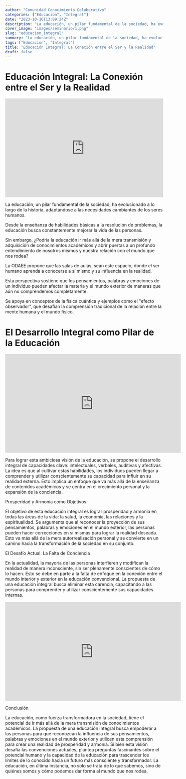 ```yaml
---
author: "Comunidad Conocimiento Colaborativo"
categories: ["Educacion", "Integral"]
date: "2023-10-16T13:09:24Z"
description: "La educación, un pilar fundamental de la sociedad, ha evolucionado a lo largo de la historia, adaptándose a las necesidades cambiantes de los seres humanos."
cover_image: "images/seminario/1.png"
slug: "educacion_integral"
summary: "La educación, un pilar fundamental de la sociedad, ha evolucionado a lo largo de la historia, adaptándose a las necesidades cambiantes de los seres humanos. Desde la enseñanza de habilidades básicas a la resolución de problemas, la educación busca constantemente mejorar la vida de las personas."
tags: ["Educacion", "Integral"]
title: "Educación Integral: La Conexión entre el Ser y la Realidad"
draft: false
---
```


# Educación Integral: La Conexión entre el Ser y la Realidad

<div style="display: flex; justify-content: center;">
<iframe width="560" height="315" src="https://www.youtube.com/embed/SNzShp5e-5w" title="YouTube video player" frameborder="0" allow="accelerometer; autoplay; clipboard-write; encrypted-media; gyroscope; picture-in-picture; web-share" allowfullscreen></iframe>
</div>

La educación, un pilar fundamental de la sociedad, ha evolucionado a lo largo de la historia, adaptándose a las necesidades cambiantes de los seres humanos.

Desde la enseñanza de habilidades básicas a la resolución de problemas, la educación busca constantemente mejorar la vida de las personas.

Sin embargo, ¿Podría la educación ir más allá de la mera transmisión y adquisición de conocimientos académicos y abrir puertas a un profundo entendimiento de nosotros mismos y nuestra relación con el mundo que nos rodea?

La ODAEE propone que las salas de aulas, sean este espacio, donde el ser humano aprenda a conocerse a sí mismo y su influencia en la realidad.

Esta perspectiva sostiene que los pensamientos, palabras y emociones de un individuo pueden afectar la materia y el mundo exterior de maneras que aún no comprendemos completamente.

Se apoya en conceptos de la física cuántica y ejemplos como el "efecto observador", que desafían la comprensión tradicional de la relación entre la mente humana y el mundo físico.

# El Desarrollo Integral como Pilar de la Educación

<iframe width="560" height="315" src="https://www.youtube.com/embed/-xm-WSC57LI" title="YouTube video player" frameborder="0" allow="accelerometer; autoplay; clipboard-write; encrypted-media; gyroscope; picture-in-picture; web-share" allowfullscreen></iframe>
</div>

Para lograr esta ambiciosa visión de la educación, se propone el desarrollo integral de capacidades clave: intelectuales, verbales, auditivas y afectivas. La idea es que al cultivar estas habilidades, los individuos pueden llegar a comprender y utilizar conscientemente su capacidad para influir en su realidad externa. Esto implica un enfoque que va más allá de la enseñanza de contenidos académicos y se centra en el crecimiento personal y la expansión de la conciencia.

Prosperidad y Armonía como Objetivos

El objetivo de esta educación integral es lograr prosperidad y armonía en todas las áreas de la vida: la salud, la economía, las relaciones y la espiritualidad. Se argumenta que al reconocer la proyección de sus pensamientos, palabras y emociones en el mundo exterior, las personas pueden hacer correcciones en sí mismas para lograr la realidad deseada. Esto va más allá de la mera autorrealización personal y se convierte en un camino hacia la transformación de la sociedad en su conjunto.

El Desafío Actual: La Falta de Conciencia

En la actualidad, la mayoría de las personas interfieren y modifican la realidad de manera inconsciente, sin ser plenamente conscientes de cómo lo hacen. Esto se debe en parte a la falta de enfoque en la conexión entre el mundo interior y exterior en la educación convencional. La propuesta de una educación integral busca eliminar esta carencia, capacitando a las personas para comprender y utilizar conscientemente sus capacidades internas.

<iframe width="560" height="315" src="https://www.youtube.com/embed/OMof4kIaCiw" title="YouTube video player" frameborder="0" allow="accelerometer; autoplay; clipboard-write; encrypted-media; gyroscope; picture-in-picture; web-share" allowfullscreen></iframe>
</div>

Conclusión

La educación, como fuerza transformadora en la sociedad, tiene el potencial de ir más allá de la mera transmisión de conocimientos académicos. La propuesta de una educación integral busca empoderar a las personas para que reconozcan la influencia de sus pensamientos, palabras y emociones en el mundo exterior y utilicen esta comprensión para crear una realidad de prosperidad y armonía. Si bien esta visión desafía las convenciones actuales, plantea preguntas fascinantes sobre el potencial humano y la capacidad de la educación para trascender los límites de lo conocido hacia un futuro más consciente y transformador. La educación, en última instancia, no solo se trata de lo que sabemos, sino de quiénes somos y cómo podemos dar forma al mundo que nos rodea.



